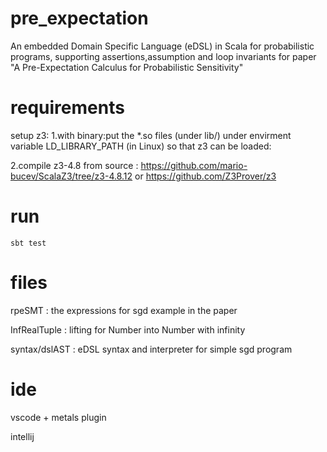 # pre_expectation

An embedded Domain Specific Language (eDSL) in Scala for
probabilistic programs, supporting assertions,assumption and loop
invariants for paper "A Pre-Expectation Calculus for Probabilistic Sensitivity"

# requirements

setup z3:
1.with binary:put the *.so files (under lib/) under envirment variable LD_LIBRARY_PATH (in Linux) so that z3 can be loaded:


2.compile z3-4.8 from source : https://github.com/mario-bucev/ScalaZ3/tree/z3-4.8.12 or https://github.com/Z3Prover/z3

# run

`sbt test`

# files

rpeSMT : the expressions for sgd example in the paper

InfRealTuple : lifting for Number into Number with infinity

syntax/dslAST : eDSL syntax and interpreter for simple sgd program

# ide
vscode + metals plugin

intellij

